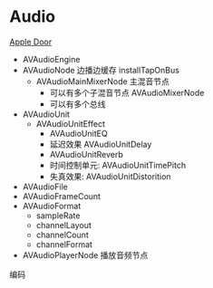 # Audio

[Apple Door](https://developer.apple.com/audio/)

- AVAudioEngine
- AVAudioNode 边播边缓存 installTapOnBus
  - AVAudioMainMixerNode 主混音节点
    - 可以有多个子混音节点 AVAudioMixerNode
    - 可以有多个总线
- AVAudioUnit
  - AVAudioUnitEffect
    - AVAudioUnitEQ
    - 延迟效果 AVAudioUnitDelay
    - AVAudioUnitReverb
    - 时间控制单元: AVAudioUnitTimePitch
    - 失真效果: AVAudioUnitDistorition
- AVAudioFile
- AVAudioFrameCount
- AVAudioFormat
  - sampleRate
  - channelLayout
  - channelCount
  - channelFormat
- AVAudioPlayerNode 播放音频节点

编码
